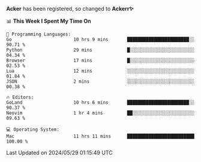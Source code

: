**Acker** has been registered, so changed to **Ackerr✨**

<!--START_SECTION:waka-->
📊 **This Week I Spent My Time On** 

```text
💬 Programming Languages: 
Go                       10 hrs 9 mins       ███████████████████████░░   90.71 % 
Python                   29 mins             █░░░░░░░░░░░░░░░░░░░░░░░░   04.34 % 
Browser                  17 mins             █░░░░░░░░░░░░░░░░░░░░░░░░   02.53 % 
Lua                      12 mins             ░░░░░░░░░░░░░░░░░░░░░░░░░   01.84 % 
JSON                     2 mins              ░░░░░░░░░░░░░░░░░░░░░░░░░   00.38 % 

🔥 Editors: 
GoLand                   10 hrs 6 mins       ███████████████████████░░   90.37 % 
Neovim                   1 hr 4 mins         ██░░░░░░░░░░░░░░░░░░░░░░░   09.63 % 

💻 Operating System: 
Mac                      11 hrs 11 mins      █████████████████████████   100.00 % 
```


 Last Updated on 2024/05/29 01:15:49 UTC
<!--END_SECTION:waka-->
